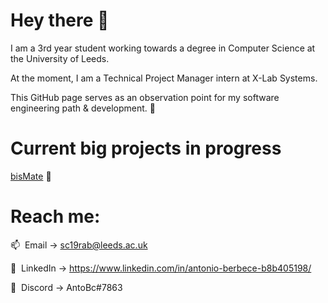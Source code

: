 # Hey there 👋
I am a 3rd year student working towards a degree in Computer Science at the University of Leeds. 

At the moment, I am a Technical Project Manager intern at X-Lab Systems.

This GitHub page serves as an observation point for my software engineering path & development. 🌟

# Current big projects in progress
[bisMate](https://github.com/RazvanBerbece/bisMate) 💼

# Reach me:
📫&nbsp;&nbsp;Email -> sc19rab@leeds.ac.uk

🔗&nbsp;&nbsp;LinkedIn -> https://www.linkedin.com/in/antonio-berbece-b8b405198/

🤖&nbsp;&nbsp;Discord -> AntoBc#7863

<!--
**RazvanBerbece/RazvanBerbece** is a ✨ _special_ ✨ repository because its `README.md` (this file) appears on your GitHub profile.

Here are some ideas to get you started:

- 🔭 I’m currently working on ...
- 🌱 I’m currently learning ...
- 👯 I’m looking to collaborate on ...
- 🤔 I’m looking for help with ...
- 💬 Ask me about ...
- 📫 How to reach me: ...
- 😄 Pronouns: ...
- ⚡ Fun fact: ...
-->
